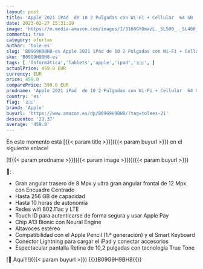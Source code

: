 ```yaml
---
layout: post
title: 'Apple 2021 iPad  de 10 2 Pulgadas con Wi-Fi + Cellular  64 GB  - Gris Espacial  9.ª generación '
date: 2023-02-27 15:31:19
image: 'https://m.media-amazon.com/images/I/3168GYOmazL._SL500_._SL400_.jpg'
comments: true
category: ofertas
author: 'tole.es'
slug: 'B09G9H9BH8-es Apple 2021 iPad de 10 2 Pulgadas con Wi-Fi + Cellular 64...'
sku: 'B09G9H9BH8-es'
tags: [ 'Informática','Tablets','apple','ipad','🇪🇸', ]
actualPrice: 459.0 EUR
currency: EUR
price: 459.0
comparePrice: 599.0 EUR
prodname: 'Apple 2021 iPad  de 10 2 Pulgadas con Wi-Fi + Cellular  64 GB  - Gris Espacial  9.ª generación '
country: 'es'
flag: '🇪🇸'
brand: 'Apple'
buyurl: 'https://www.amazon.es/dp/B09G9H9BH8/?tag=tolees-21'
descuento: '23.37'
average: '459.0'
---
```


En este momento está [{{< param title >}}]({{< param buyurl >}}) en el siguiente enlace!

[![{{< param prodname >}}]({{< param image >}})]({{< param buyurl >}})

🔎:

- Gran angular trasero de 8 Mpx y ultra gran angular frontal de 12 Mpx con Encuadre Centrado
- Hasta 256 GB de capacidad
- Hasta 10 horas de autonomía
- Redes wifi 802.11ac y LTE
- Touch ID para autenticarse de forma segura y usar Apple Pay
- Chip A13 Bionic con Neural Engine
- Altavoces estéreo
- Compatibilidad con el Apple Pencil (1.ª generación) y el Smart Keyboard
- Conector Lightning para cargar el iPad y conectar accesorios
- Espectacular pantalla Retina de 10,2 pulgadas con tecnología True Tone

[🛒 Aquí!!!]({{< param buyurl >}})
{{<world>}}B09G9H9BH8{{</world>}}
